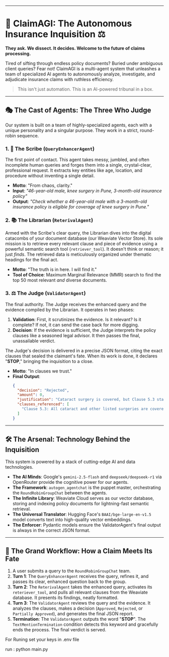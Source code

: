 -----

# 🤖 ClaimAGI: The Autonomous Insurance Inquisition ⚖️

**They ask. We dissect. It decides. Welcome to the future of claims processing.**

Tired of sifting through endless policy documents? Buried under ambiguous client queries? Fear not\! ClaimAGI is a multi-agent system that unleashes a team of specialized AI agents to autonomously analyze, investigate, and adjudicate insurance claims with ruthless efficiency.

> This isn't just automation. This is an AI-powered tribunal in a box.

-----

## 🎭 The Cast of Agents: The Three Who Judge

Our system is built on a team of highly-specialized agents, each with a unique personality and a singular purpose. They work in a strict, round-robin sequence.

### 1\. 🧐 The Scribe (`QueryEnhancerAgent`)

The first point of contact. This agent takes messy, jumbled, and often incomplete human queries and forges them into a single, crystal-clear, professional request. It extracts key entities like age, location, and procedure without inventing a single detail.

  * **Motto**: "From chaos, clarity."
  * **Input**: *"46-year-old male, knee surgery in Pune, 3-month-old insurance policy"*
  * **Output**: *"Check whether a 46-year-old male with a 3-month-old insurance policy is eligible for coverage of knee surgery in Pune."*

### 2\. 📚 The Librarian (`ReterivalAgent`)

Armed with the Scribe's clear query, the Librarian dives into the digital catacombs of your document database (our Weaviate Vector Store). Its sole mission is to retrieve every relevant clause and piece of evidence using a powerful semantic search tool (`retriever_tool`). It doesn't think or reason; it just *finds*. The retrieved data is meticulously organized under thematic headings for the final act.

  * **Motto**: "The truth is in here. I will find it."
  * **Tool of Choice**: Maximum Marginal Relevance (MMR) search to find the top 50 most relevant *and* diverse documents.

### 3\. ⚖️ The Judge (`ValidatorAgent`)

The final authority. The Judge receives the enhanced query and the evidence compiled by the Librarian. It operates in two phases:

1.  **Validation**: First, it scrutinizes the evidence. Is it relevant? Is it complete? If not, it can send the case back for more digging.
2.  **Decision**: If the evidence is sufficient, the Judge interprets the policy clauses like a seasoned legal advisor. It then passes the final, unassailable verdict.

The Judge's decision is delivered in a precise JSON format, citing the exact clauses that sealed the claimant's fate. When its work is done, it declares "**STOP**," bringing the inquisition to a close.

  * **Motto**: "In clauses we trust."
  * **Final Output**:
    ```json
    {
      "decision": "Rejected",
      "amount": 0,
      "justification": "Cataract surgery is covered, but Clause 5.3 states a 2-year waiting period applies. The policy is only 2 months old.",
      "clauses_referenced": [
        "Clause 5.3: All cataract and other listed surgeries are covered after a minimum waiting period of 24 months."
      ]
    }
    ```

-----

## 🛠️ The Arsenal: Technology Behind the Inquisition

This system is powered by a stack of cutting-edge AI and data technologies.

  * **The AI Minds**: Google's `gemini-2.5-flash` and `deepseek/deepseek-r1` via OpenRouter provide the cognitive power for our agents.
  * **The Framework**: `autogen_agentchat` is the puppet master, orchestrating the `RoundRobinGroupChat` between the agents.
  * **The Infinite Library**: Weaviate Cloud serves as our vector database, storing and indexing policy documents for lightning-fast semantic retrieval.
  * **The Universal Translator**: Hugging Face's `BAAI/bge-large-en-v1.5` model converts text into high-quality vector embeddings.
  * **The Enforcer**: Pydantic models ensure the ValidatorAgent's final output is always in the correct JSON format.

-----

## 🚀 The Grand Workflow: How a Claim Meets Its Fate

1.  A user submits a query to the `RoundRobinGroupChat` team.
2.  **Turn 1**: The `QueryEnhancerAgent` receives the query, refines it, and passes its clear, enhanced question back to the group.
3.  **Turn 2**: The `ReterivalAgent` takes the enhanced query, activates its `reteriever_tool`, and pulls all relevant clauses from the Weaviate database. It presents its findings, neatly formatted.
4.  **Turn 3**: The `ValidatorAgent` reviews the query and the evidence. It analyzes the clauses, makes a decision (`Approved`, `Rejected`, or `Partially Approved`), and generates the final JSON report.
5.  **Termination**: The `ValidatorAgent` outputs the word "**STOP**". The `TextMentionTermination` condition detects this keyword and gracefully ends the process. The final verdict is served.






For Runing set your keys in .env file 

run : python main.py
